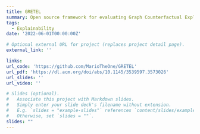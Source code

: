 ```yaml
---
title: GRETEL
summary: Open source framework for evaluating Graph Counterfactual Explanation (GCE) methods. Our main goal is to create a generic platform that allows the researchers to speed up the process of developing and testing new GCE methods.
tags:
  - Explainability
date: '2022-06-01T00:00:00Z'

# Optional external URL for project (replaces project detail page).
external_link: ''

links:
url_code: 'https://github.com/MarioTheOne/GRETEL'
url_pdf: 'https://dl.acm.org/doi/abs/10.1145/3539597.3573026'
url_slides: ''
url_video: ''

# Slides (optional).
#   Associate this project with Markdown slides.
#   Simply enter your slide deck's filename without extension.
#   E.g. `slides = "example-slides"` references `content/slides/example-slides.md`.
#   Otherwise, set `slides = ""`.
slides: ""
---
```

